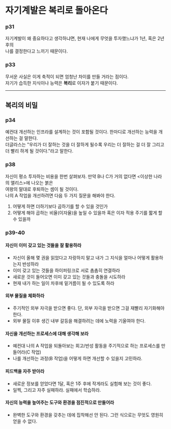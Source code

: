 # 자기계발은 복리로 돌아온다

### p31
자기계발이 왜 중요하다고 생각하냐면, 현재 나에게 무엇을 투자했느냐가 1년, 혹은 2년 후의  
나를 결정한다고 느끼기 때문이다.

### p33
무서운 사실은 이게 축적이 되면 엄청난 차이를 만들 거라는 점이다.  
자기가 습득한 지식이나 능력은 **복리**로 이자가 붙기 때문이다.

---
## 복리의 비밀
### p34
예컨대 개선하는 인프라를 설계하는 것이 포함될 것이다. 한마디로 개선하는 능력을 개선하는 걸 말한다.  
더글라스는 "우리가 더 잘하는 것을 더 잘하게 될수록 우리는 더 잘하는 걸 더 잘 그리고 더 빨리 하게 될 것이다."라고 말한다.

### p38
자신이 평소 투자하는 비용을 한번 살펴보자. 만약 B나 C가 거의 없다면 <이상한 나라의 앨리스>에 나오는 붉은  
여왕의 말대로 후퇴하는 셈이 될 것이다.  
나의 A 작업을 개선하려면 다음 두 가지 질문을 해봐야 한다.
1. 어떻게 하면 더하기보다 곱하기를 할 수 있을 것인가
2. 어떻게 해야 곱하는 비율(이자율)을 높일 수 있을까 혹은 이자 적용 주기를 짧게 할 수 있을까

### p39-40
#### 자신이 이미 갖고 있는 것들을 잘 활용하라
- 자신이 올해 몇 권을 읽었다고 자랑하지 말고 내가 그 지식을 얼마나 어떻게 활용하는지 반성하라
- 이미 갖고 있는 것들을 하이퍼링크로 서로 촘촘히 연결하라
- 새로운 것이 들어오면 이미 갖고 있는 것들과 충돌을 시도하라
- 현재 내가 하는 일이 차후에 밑거름이 될 수 있도록 하라

#### 외부 물질을 체화하라
- 주기적인 외부 자극을 받으면 좋다. 단, 외부 자극을 받으면 그걸 재빨리 자기화해야 한다.
- 외부 물질 이후 생긴 내부 갈등을 해결하려는 데에 노력을 기울여야 한다.

#### 자신을 개선하는 프로세스에 대해 생각해 보라
- 예컨대 나의 A 작업을 되돌아보는 회고/반성 활동을 주기적으로 하는 프로세스를 만들어라(C 작업)
- 나를 개선하는 과정(B 작업)을 어떻게 하면 개선할 수 있을지 고민하라.

#### 피드백을 자주 받아라
- 새로운 정보를 얻었다면 1달, 혹은 1주 후에 작게라도 실험해 보는 것이 좋다.
- 일찍, 그리고 자주 실패하라. 실패에서 학습하라.

#### 자신의 능력을 높여주는 도구와 환경을 점진적으로 만들어라
- 완벽한 도구와 환경을 갖추는 데에 집착해선 안 된다. 그런 식으로는 무엇도 영원히 얻을 수 없다.
